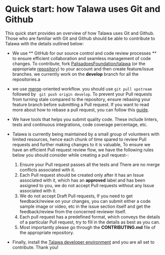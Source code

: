 # Quick start: how Talawa uses Git and Github

 This quick start provides an overview of how Talawa uses Git and Github.
 Those who are familiar with Git and Github should be able to contribute to Talawa with the details outlined below:

 * We use ** GitHub for our source control and code review processes ** to ensure efficient collaboration and seamless management of code changes. To contribute, fork [PalisadoesFoundation/talawa](https://github.com/PalisadoesFoundation/talawa) (or the appropriate [repository](https://github.com/PalisadoesFoundation)) to your account and then create feature/issue branches. we currently work on the **develop** branch for all the repositories.a

 * we use [merge](https://git-scm.com/book/en/v2/Git-Branching-Basic-Branching-and-Merging#_basic_merging)-oriented workflow. you should use ``` git pull upstream ``` followed by ``` git push origin develop```. To prevent your Pull requests from turning stale compared to the repository, ensure rebasing your feature branch before submitting a Pull request. If you want to read more about how to rebase a pull request, you can follow this [guide](https://github.com/openedx/edx-platform/wiki/How-to-Rebase-a-Pull-Request).

 * We have tools that helps you submit quality code. These include linters, tests and continuous integrations, code coverage percentage, etc.

 * Talawa is currently being maintained by a small group of volunteers with limited resources, hence each chunk of time spared to review Pull requests and further making changes to it is valuable, To ensure we have an efficient Pull request review flow, we have the following rules below you should consider while creating a pull request-:
     1. Ensure your Pull request passes all the tests and There are no merge conflicts associated with it.
     2. Each Pull request should be created only after it has an Issue associated with it, which has an **approved** label and has been assigned to you, we do not accept Pull requests without any Issue associated with it. 
     3. We do not accept Draft Pull requests, If you need to get feedback/review on your changes, you can submit either a code sample image or video, etc in the issue section itself and get the feedback/review from the concerned reviewer itself.
     4. Each pull request has a predefined format, which conveys the details of a particular Pull request, try to fill in the details as best as you can.
     5. Most importantly please go through the **CONTRIBUTING.md** file of the appropriate repository.

 * Finally, install the [Talawa developer environment](../../../docs/introduction/our-repositories) and you are all set to contribute. Thank you!